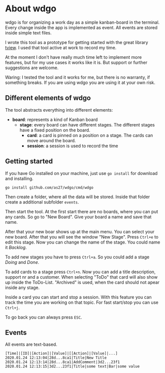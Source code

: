 # About wdgo

wdgo is for organizing a work day as a simple kanban-board in the terminal. Every change inside the app is implemented as event. All events are stored inside simple text files.

I wrote this tool as a prototype for getting started with the great library [tview](https://github.com/rivo/tview). I used that tool active at work to record my time. 

At the moment I don't have really much time left to implement more features, but for my use cases it works like it is. But support or further suggestions are welcome.

Waring: I tested the tool and it works for me, but there is no warranty, if something breaks. If you are using wdgo you are using it at your own risk.

## Different elements of wdgo

The tool abstracts everything into different elements:

* __board__: represents a kind of Kanban board
    * __stage__: every board can have different stages. The different stages have a fixed position on the board.
        * __card__: a card is pinned on a position on a stage. The cards can move around the board. 
        * __session__: a session is used to record the time

## Getting started

If you have Go installed on your machine, just use `go install` for download and installing.

```
go install github.com/as27/wdgo/cmd/wdgo
```

Then create a folder, where all the data will be stored. Inside that folder create a additional subfolder `events`. 

Then start the tool. At the first start there are no boards, where you can put any cards. So go to "New Board". Give your board a name and save that name. 

After that your new boar shows up at the main menu. You can select your new board. After that you will see the window "New Stage". Press `Ctrl+e` to edit this stage. Now you can change the name of the stage. You could name it _Backlog_.

To add new stages you have to press `Ctrl+a`. So you could add a stage _Doing_ and _Done_.

To add cards to a stage press `Ctrl+n`. Now you can add a title description, support nr and a customer. When selecting "ToDo" that card will also show up inside the ToDo-List. "Archived" is used, when the card should not apear inside any stage.

Inside a card you can start and stop a session. With this feature you can track the time you are working on that topic. For fast start/stop you can use `Ctrl+j`. 

To go back you can always press `ESC`.




## Events

All events are text-based.

```
[Time]|[ID]|[Action]|[Value]|[[Action]|[Value]|...]
2020.01.24 12:13:04|28d...8ca1|Title|New Title
2020.01.24 12:13:14|28d...8ca1|AddComment|3d2...23f1
2020.01.24 12:13:15|3d2...23f1|Title|some text|Bar|some value
```
